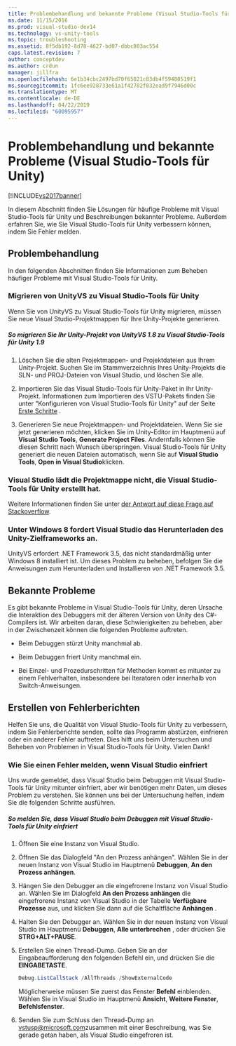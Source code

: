 ```yaml
---
title: Problembehandlung und bekannte Probleme (Visual Studio-Tools für Unity) | Microsoft-Dokumentation
ms.date: 11/15/2016
ms.prod: visual-studio-dev14
ms.technology: vs-unity-tools
ms.topic: troubleshooting
ms.assetid: 8f5db192-8d78-4627-bd07-dbbc803ac554
caps.latest.revision: 7
author: conceptdev
ms.author: crdun
manager: jillfra
ms.openlocfilehash: 6e1b34cbc2497bd70f65021c83db4f59480519f1
ms.sourcegitcommit: 1fc6ee928733e61a1f42782f832ead9f7946d00c
ms.translationtype: MT
ms.contentlocale: de-DE
ms.lasthandoff: 04/22/2019
ms.locfileid: "60095957"
---
```

# <a name="troubleshooting-and-known-issues-visual-studio-tools-for-unity"></a>Problembehandlung und bekannte Probleme (Visual Studio-Tools für Unity)
[!INCLUDE[vs2017banner](../includes/vs2017banner.md)]

In diesem Abschnitt finden Sie Lösungen für häufige Probleme mit Visual Studio-Tools für Unity und Beschreibungen bekannter Probleme. Außerdem erfahren Sie, wie Sie Visual Studio-Tools für Unity verbessern können, indem Sie Fehler melden.  
  
## <a name="troubleshooting"></a>Problembehandlung  
 In den folgenden Abschnitten finden Sie Informationen zum Beheben häufiger Probleme mit Visual Studio-Tools für Unity.  
  
### <a name="migrating-from-unityvs-to-visual-studio-tools-for-unity"></a>Migrieren von UnityVS zu Visual Studio-Tools für Unity  
 Wenn Sie von UnityVS zu Visual Studio-Tools für Unity migrieren, müssen Sie neue Visual Studio-Projektmappen für Ihre Unity-Projekte generieren.  
  
##### <a name="to-migrate-your-unity-project-from-unityvs-18-to-visual-studio-tools-for-unity-19"></a>So migrieren Sie Ihr Unity-Projekt von UnityVS 1.8 zu Visual Studio-Tools für Unity 1.9  
  
1. Löschen Sie die alten Projektmappen- und Projektdateien aus Ihrem Unity-Projekt. Suchen Sie im Stammverzeichnis Ihres Unity-Projekts die SLN- und PROJ-Dateien von Visual Studio, und löschen Sie alle.  
  
2. Importieren Sie das Visual Studio-Tools für Unity-Paket in Ihr Unity-Projekt. Informationen zum Importieren des VSTU-Pakets finden Sie unter "Konfigurieren von Visual Studio-Tools für Unity" auf der Seite [Erste Schritte](../cross-platform/getting-started-with-visual-studio-tools-for-unity.md) .  
  
3. Generieren Sie neue Projektmappen- und Projektdateien. Wenn Sie sie jetzt generieren möchten, klicken Sie im Unity-Editor im Hauptmenü auf **Visual Studio Tools**, **Generate Project Files**. Andernfalls können Sie diesen Schritt nach Wunsch überspringen. Visual Studio-Tools für Unity generiert die neuen Dateien automatisch, wenn Sie auf **Visual Studio Tools**, **Open in Visual Studio**klicken.  
  
### <a name="visual-studio-wont-load-the-solution-that-visual-studio-tools-for-unity-created"></a>Visual Studio lädt die Projektmappe nicht, die Visual Studio-Tools für Unity erstellt hat.  
 Weitere Informationen finden Sie unter [der Antwort auf diese Frage auf Stackoverflow](http://stackoverflow.com/a/24035907/36702).  
  
### <a name="on-windows-8-visual-studio-asks-to-download-the-unity-target-framework"></a>Unter Windows 8 fordert Visual Studio das Herunterladen des Unity-Zielframeworks an.  
 UnityVS erfordert .NET Framework 3.5, das nicht standardmäßig unter Windows 8 installiert ist. Um dieses Problem zu beheben, befolgen Sie die Anweisungen zum Herunterladen und Installieren von .NET Framework 3.5.  
  
## <a name="known-issues"></a>Bekannte Probleme  
 Es gibt bekannte Probleme in Visual Studio-Tools für Unity, deren Ursache die Interaktion des Debuggers mit der älteren Version von Unity des C#-Compilers ist. Wir arbeiten daran, diese Schwierigkeiten zu beheben, aber in der Zwischenzeit können die folgenden Probleme auftreten.  
  
- Beim Debuggen stürzt Unity manchmal ab.  
  
- Beim Debuggen friert Unity manchmal ein.  
  
- Bei Einzel- und Prozedurschritten für Methoden kommt es mitunter zu einem Fehlverhalten, insbesondere bei Iteratoren oder innerhalb von Switch-Anweisungen.  
  
## <a name="reporting-errors"></a>Erstellen von Fehlerberichten  
 Helfen Sie uns, die Qualität von Visual Studio-Tools für Unity zu verbessern, indem Sie Fehlerberichte senden, sollte das Programm abstürzen, einfrieren oder ein anderer Fehler auftreten. Dies hilft uns beim Untersuchen und Beheben von Problemen in Visual Studio-Tools für Unity. Vielen Dank!  
  
### <a name="how-to-report-an-error-when-visual-studio-freezes"></a>Wie Sie einen Fehler melden, wenn Visual Studio einfriert  
 Uns wurde gemeldet, dass Visual Studio beim Debuggen mit Visual Studio-Tools für Unity mitunter einfriert, aber wir benötigen mehr Daten, um dieses Problem zu verstehen. Sie können uns bei der Untersuchung helfen, indem Sie die folgenden Schritte ausführen.  
  
##### <a name="to-report-that-visual-studio-freezes-while-debugging-with-visual-studio-tools-for-unity"></a>So melden Sie, dass Visual Studio beim Debuggen mit Visual Studio-Tools für Unity einfriert  
  
1. Öffnen Sie eine Instanz von Visual Studio.  
  
2. Öffnen Sie das Dialogfeld "An den Prozess anhängen". Wählen Sie in der neuen Instanz von Visual Studio im Hauptmenü **Debuggen**, **An den Prozess anhängen**.  
  
3. Hängen Sie den Debugger an die eingefrorene Instanz von Visual Studio an. Wählen Sie im Dialogfeld **An den Prozess anhängen** die eingefrorene Instanz von Visual Studio in der Tabelle **Verfügbare Prozesse** aus, und klicken Sie dann auf die Schaltfläche **Anhängen** .  
  
4. Halten Sie den Debugger an. Wählen Sie in der neuen Instanz von Visual Studio im Hauptmenü **Debuggen**, **Alle unterbrechen** , oder drücken Sie **STRG+ALT+PAUSE**.  
  
5. Erstellen Sie einen Thread-Dump. Geben Sie an der Eingabeaufforderung den folgenden Befehl ein, und drücken Sie die **EINGABETASTE**.  
  
   ```powershell  
   Debug.ListCallStack /AllThreads /ShowExternalCode  
   ```  
  
    Möglicherweise müssen Sie zuerst das Fenster **Befehl** einblenden. Wählen Sie in Visual Studio im Hauptmenü **Ansicht**, **Weitere Fenster**, **Befehlsfenster**.  
  
6. Senden Sie zum Schluss den Thread-Dump an [vstusp@microsoft.com](mailto:vstusp@microsoft.com)zusammen mit einer Beschreibung, was Sie gerade getan haben, als Visual Studio eingefroren ist.
